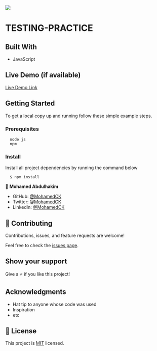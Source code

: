![](https://img.shields.io/badge/Microverse-blueviolet)

# TESTING-PRACTICE


## Built With

- JavaScript


## Live Demo (if available)

[Live Demo Link](https://livedemo.com)


## Getting Started

To get a local copy up and running follow these simple example steps.

### Prerequisites
```
  node js
  npm
```
### Install

Install all project dependencies by running the command below
 
``` 
  $ npm install
```

👤 **Mohamed Abdulhakim**

- GitHub: [@MohamedCK](https://github.com/MohamedCK)
- Twitter: [@MohamedCK](https://twitter.com/MohamedCK0)
- LinkedIn: [@MohamedCK](https://www.linkedin.com/in/mohamed-abdulhakim-2868521b6/)

## 🤝 Contributing

Contributions, issues, and feature requests are welcome!

Feel free to check the [issues page](https://github.com/MohamedCK/Awesome-books-plain-JavaScript-with-objects/issues).

## Show your support

Give a ⭐️ if you like this project!

## Acknowledgments

- Hat tip to anyone whose code was used
- Inspiration
- etc

## 📝 License

This project is [MIT](./MIT.md) licensed.
